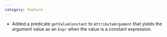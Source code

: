 ```yaml
---
category: feature
---
```

* Added a predicate `getValueConstant` to `AttributeArgument` that yields the argument value as an `Expr` when the value is a constant expression.
